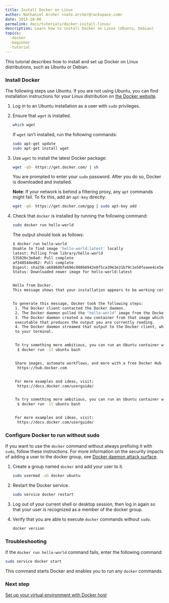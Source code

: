 ```yaml
---
title: Install Docker on Linux
author: Nathaniel Archer <nate.archer@rackspace.com>
date: 2015-10-06
permalink: docs/tutorials/docker-install-linux/
description: Learn how to install Docker on Linux (Ubuntu, Debian)
topics:
  -docker
  -beginner
  -tutorial
---
```


This tutorial describes how to install and set up Docker on Linux distributions, such as Ubuntu or Debian.

### <a name="install"></a> Install Docker
The following steps use Ubuntu. If you are not using Ubuntu, you can find installation
instructions for your Linux distribution on [the Docker website](https://docs.docker.com/installation/).

1. Log in to an Ubuntu installation as a user with `sudo` privileges.

2. Ensure that `wget` is installed.

    ```bash
    which wget
    ```

     If `wget` isn't installed, run the following commands:

     ```bash
     sudo apt-get update
     sudo apt-get install wget
     ```

3. Use `wget` to install the latest Docker package:

     ```bash
     wget -qO- https://get.docker.com/ | sh
     ```

     You are prompted to enter your `sudo` password. After you do so, Docker is downloaded and installed.

     **Note**: If your network is behind a filtering proxy, any `apt` commands might fail. To fix this, add an `apt-key` directly:

     ```bash
     wget -qO- https://get.docker.com/gpg | sudo apt-key add -
     ```

4. Check that `docker` is installed by running the following command:

     ```bash
     sudo docker run hello-world
     ```

     The output should look as follows:

     ```bash
     $ docker run hello-world
     Unable to find image 'hello-world:latest' locally
     latest: Pulling from library/hello-world
     535020c3e8ad: Pull complete
     af340544ed62: Pull complete
     Digest: sha256:a68868bfe696c00866942e8f5ca39e3e31b79c1e50feaee4ce5e28df2f051d5c
     Status: Downloaded newer image for hello-world:latest


     Hello from Docker.
     This message shows that your installation appears to be working correctly.


     To generate this message, Docker took the following steps:
      1. The Docker client contacted the Docker daemon.
      2. The Docker daemon pulled the "hello-world" image from the Docker Hub.
      3. The Docker daemon created a new container from that image which runs the
      executable that produces the output you are currently reading.
      4. The Docker daemon streamed that output to the Docker client, which sent it
      to your terminal.


      To try something more ambitious, you can run an Ubuntu container with:
       $ docker run -it ubuntu bash


      Share images, automate workflows, and more with a free Docker Hub account:
       https://hub.docker.com


      For more examples and ideas, visit:
       https://docs.docker.com/userguide/


      To try something more ambitious, you can run an Ubuntu container with:
       $ docker run -it ubuntu bash


      For more examples and ideas, visit:
       https://docs.docker.com/userguide/
     ````

### <a name="sudo"></a> Configure Docker to run without sudo
If you want to use the `docker` command without always prefixing it with `sudo`, follow
these instructions. For more information on the security impacts of adding a user
to the docker group, see [Docker daemon attack surface][daemon-security].

1. Create a group named `docker` and add your user to it.

    ```bash
    sudo usermod -aG docker ubuntu
    ```

2. Restart the Docker service.

    ```bash
    sudo service docker restart
    ```

3. Log out of your current shell or desktop session, then log in again so that your
    user is recognized as a member of the docker group.

4. Verify that you are able to execute `docker` commands without `sudo`.

    ```bash
    docker version
    ```

[daemon-security]: https://docs.docker.com/articles/security/#docker-daemon-attack-surface

### Troubleshooting

If the `docker run hello-world` command fails, enter the following command:

```bash
sudo service docker start
```

This command starts Docker and enables you to run any `docker` commands.

### Next step

[Set up your virtual environment with Docker host](docs/tutorials/set-up-docker-machine)
